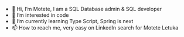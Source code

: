 - 👋 Hi, I’m Motete, I am a SQL Database admin & SQL developer
- 👀 I’m interested in code
- 🌱 I’m currently learning Type Script, Spring is next
- 📫 How to reach me, very easy on LinkedIn search for Motete Letuka

<!---
letDav/letDav is a ✨ special ✨ repository because its `README.md` (this file) appears on your GitHub profile.
You can click the Preview link to take a look at your changes.
--->
